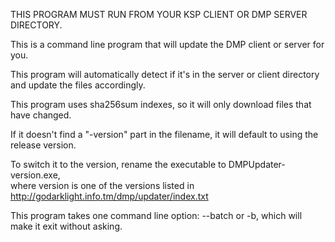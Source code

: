 THIS PROGRAM MUST RUN FROM YOUR KSP CLIENT OR DMP SERVER DIRECTORY.  
  
This is a command line program that will update the DMP client or server for you.  
  
This program will automatically detect if it's in the server or client directory and update the files accordingly.  
  
This program uses sha256sum indexes, so it will only download files that have changed.  
  
If it doesn't find a "-version" part in the filename, it will default to using the release version.  
  
To switch it to the version, rename the executable to DMPUpdater-version.exe,  
where version is one of the versions listed in http://godarklight.info.tm/dmp/updater/index.txt  
  
This program takes one command line option: --batch or -b, which will make it exit without asking.  
